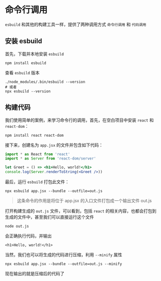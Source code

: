 # 命令行调用

`esbuild` 和其他的构建工具一样，提供了两种调用方式 `命令行调用` 和 `代码调用`

## 安装 esbuild

首先，下载并本地安装 `esbuild`

```
npm install esbuild
```

查看 `esbuild` 版本

```shell
./node_modules/.bin/esbuild --version
# 或者
npx esbuild --version
```

## 构建代码

我们使用简单的案例，来学习命令行的调用，首先，在空白项目中安装 `react` 和 `react-dom`：

```
npm install react react-dom
```

接下来，创建名为 `app.jsx` 的文件并包含如下代码：

```jsx
import * as React from 'react'
import * as Server from 'react-dom/server'

let Greet = () => <h1>Hello, world!</h1>
console.log(Server.renderToString(<Greet />))
```

最后，运行 `esbuild` 打包此文件：

```
npx esbuild app.jsx --bundle --outfile=out.js
```

> 这条命令的作用是将位于 app.jsx 的入口文件打包成一个输出文件 out.js

打开构建生成的 `out.js` 文件，可以看到，包括 `react` 的相关内容，也都会打包到生成的文件中，甚至我们可以直接运行这个文件

```
node out.js
```

会正确执行代码，并输出

```
<h1>Hello, world!</h1>
```

当然，我们也可以将生成的代码进行压缩，利用 `--minify` 属性

```
npx esbuild app.jsx --bundle --outfile=out.js --minify
```

现在输出的就是压缩后的代码了


